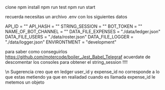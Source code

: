 clone
npm install
npm run test 
npm run start

recuerda necesitas un archivo .env con  los siguientes datos

API_ID = ""
API_HASH = ""
STRING_SESSION = ""
BOT_TOKEN = ""
NAME_OF_BOT_CHANNEL = ""
DATA_FILE_EXPENSES = "./data/ledger.json"
DATA_FILE_USERS = "./data/roster.json"
DATA_FILE_LOGGER = "./data/logger.json"
ENVIRONTMENT = "development"


para saber como conseguirlos https://github.com/motercode/boiler_Jest_Babel_Telegraf
acuerdate de descomentar los consoles para obtener el string_session !!!!


\n
Sugerencia creo que en ledger user_id y expense_id no corresponde a lo que estas metiendo ya que en realiadad cuando es llamada expense_id le metemos un objeto
